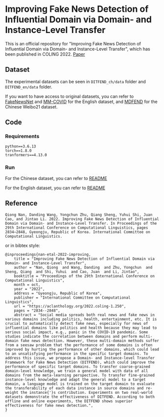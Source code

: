 # Improving Fake News Detection of Influential Domain via Domain- and Instance-Level Transfer
This is an official repository for "Improving Fake News Detection of Influential Domain via Domain- and Instance-Level Transfer", which has been published in COLING 2022. [Paper](https://aclanthology.org/2022.coling-1.250.pdf)
## Dataset
The experimental datasets can be seen in `DITFEND_ch/data` folder and `DITFEND_en/data` folder.

If you want to have access to original datasets, you can refer to 
[FakeNewsNet](https://www.liebertpub.com/doi/abs/10.1089/big.2020.0062?journalCode=big) and [MM-COVID](https://arxiv.org/abs/2011.04088) for the English dataset, and [MDFEND](https://dl.acm.org/doi/abs/10.1145/3459637.3482139) for the Chinese Weibo21 dataset.

## Code
### Requirements
```
python==3.6.13
torch==1.8.0
tranformers==4.13.0
```
### Run
For the Chinese dataset, you can refer to [README](https://github.com/ICTMCG/DITFEND/edit/main/README.md)

For the English dataset, you can refer to [README](https://github.com/ICTMCG/DITFEND/edit/main/README.md)

## Reference
```
Qiong Nan, Danding Wang, Yongchun Zhu, Qiang Sheng, Yuhui Shi, Juan Cao, and Jintao Li. 2022. Improving Fake News Detection of Influential Domain via Domain- and Instance-Level Transfer. In Proceedings of the 29th International Conference on Computational Linguistics, pages 2834–2848, Gyeongju, Republic of Korea. International Committee on Computational Linguistics.
```
or in bibtex style:
```
@inproceedings{nan-etal-2022-improving,
    title = "Improving Fake News Detection of Influential Domain via Domain- and Instance-Level Transfer",
    author = "Nan, Qiong  and Wang, Danding  and Zhu, Yongchun  and Sheng, Qiang  and Shi, Yuhui  and Cao, Juan  and Li, Jintao",
    booktitle = "Proceedings of the 29th International Conference on Computational Linguistics",
    month = oct,
    year = "2022",
    address = "Gyeongju, Republic of Korea",
    publisher = "International Committee on Computational Linguistics",
    url = "https://aclanthology.org/2022.coling-1.250",
    pages = "2834--2848",
    abstract = "Social media spreads both real news and fake news in various domains including politics, health, entertainment, etc. It is crucial to automatically detect fake news, especially for news of influential domains like politics and health because they may lead to serious social impact, e.g., panic in the COVID-19 pandemic. Some studies indicate the correlation between domains and perform multi-domain fake news detection. However, these multi-domain methods suffer from a seesaw problem that the performance of some domains is often improved by hurting the performance of other domains, which could lead to an unsatisfying performance in the specific target domains. To address this issue, we propose a Domain- and Instance-level Transfer Framework for Fake News Detection (DITFEND), which could improve the performance of specific target domains. To transfer coarse-grained domain-level knowledge, we train a general model with data of all domains from the meta-learning perspective. To transfer fine-grained instance-level knowledge and adapt the general model to a target domain, a language model is trained on the target domain to evaluate the transferability of each data instance in source domains and re-weight the instance{'}s contribution. Experiments on two real-world datasets demonstrate the effectiveness of DITFEND. According to both offline and online experiments, the DITFEND shows superior effectiveness for fake news detection.",
}
```
